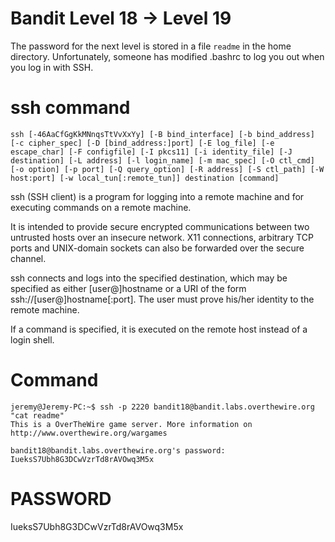 # Bandit Level 18 -> Level 19

The password for the next level is stored in a file `readme` in the home directory. Unfortunately, someone has modified .bashrc to log you out when you log in with SSH.

# ssh command

`ssh [-46AaCfGgKkMNnqsTtVvXxYy] [-B bind_interface] [-b bind_address] [-c cipher_spec] [-D [bind_address:]port] [-E log_file] [-e escape_char] [-F configfile] [-I pkcs11] [-i identity_file] [-J destination] [-L address] [-l login_name] [-m mac_spec] [-O ctl_cmd] [-o option] [-p port] [-Q query_option] [-R address] [-S ctl_path] [-W host:port] [-w local_tun[:remote_tun]] destination [command]`

ssh (SSH client) is a program for logging into a remote machine and for executing commands on a remote machine.

It is intended to provide secure encrypted communications between two untrusted hosts over an insecure network. X11 connections, arbitrary TCP ports and UNIX-domain sockets can also be forwarded over the secure channel.

ssh connects and logs into the specified destination, which may be specified as either [user@]hostname or a URI of the form ssh://[user@]hostname[:port]. The user must prove his/her identity to the remote machine.

If a command is specified, it is executed on the remote host instead of a login shell.

# Command

```console
jeremy@Jeremy-PC:~$ ssh -p 2220 bandit18@bandit.labs.overthewire.org "cat readme"
This is a OverTheWire game server. More information on http://www.overthewire.org/wargames

bandit18@bandit.labs.overthewire.org's password:
IueksS7Ubh8G3DCwVzrTd8rAVOwq3M5x
```

# PASSWORD

IueksS7Ubh8G3DCwVzrTd8rAVOwq3M5x
